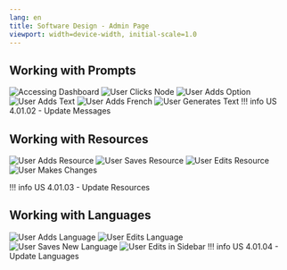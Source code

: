 ```yaml
---
lang: en
title: Software Design - Admin Page
viewport: width=device-width, initial-scale=1.0
---
```


## Working with Prompts
                                              
![Accessing Dashboard](/w24project-abtn_herconnect/images/architecture/UI/admin/1_accessing_dashboard.png)
![User Clicks Node](/w24project-abtn_herconnect/images/architecture/UI/admin/2_user_clicks_node.png)
![User Adds Option](/w24project-abtn_herconnect/images/architecture/UI/admin/3_user_adds_option.png)
![User Adds Text](/w24project-abtn_herconnect/images/architecture/UI/admin/4_user_adds_text.png)
![User Adds French](/w24project-abtn_herconnect/images/architecture/UI/admin/5_user_adds_french.png)
![User Generates Text](/w24project-abtn_herconnect/images/architecture/UI/admin/6_user_auto_generates_text.png)
!!! info
    US 4.01.02 - Update Messages

## Working with Resources
![User Adds Resource](/w24project-abtn_herconnect/images/architecture/UI/admin/8_user_adds_resource.png)
![User Saves Resource](/w24project-abtn_herconnect/images/architecture/UI/admin/9_user_saves_resource.png)
![User Edits Resource](/w24project-abtn_herconnect/images/architecture/UI/admin/10_user_edits_resource.png)
![User Makes Changes](/w24project-abtn_herconnect/images/architecture/UI/admin/11_user_makes_changes.png)

!!! info
    US 4.01.03 - Update Resources

## Working with Languages
![User Adds Language](/w24project-abtn_herconnect/images/architecture/UI/admin/12_user_adds_language.png)
![User Edits Language](/w24project-abtn_herconnect/images/architecture/UI/admin/13_user_edits_language.png)
![User Saves New Language](/w24project-abtn_herconnect/images/architecture/UI/admin/14_user_edits_sidebar.png)
![User Edits in Sidebar](/w24project-abtn_herconnect/images/architecture/UI/admin/15_user_saves_new_language.png)
!!! info
    US 4.01.04 - Update Languages
